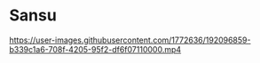 # Sansu


https://user-images.githubusercontent.com/1772636/192096859-b339c1a6-708f-4205-95f2-df6f07110000.mp4


